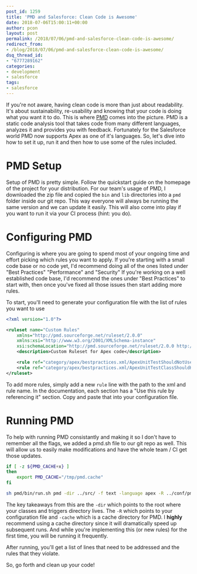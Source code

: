 ```yaml
---
post_id: 1259
title: 'PMD and Salesforce: Clean Code is Awesome'
date: 2018-07-06T15:00:11+00:00
author: pcon
layout: post
permalink: /2018/07/06/pmd-and-salesforce-clean-code-is-awesome/
redirect_from:
- /blog/2018/07/06/pmd-and-salesforce-clean-code-is-awesome/
dsq_thread_id:
- "6777289162"
categories:
- development
- salesforce
tags:
- salesforce
---
```

If you're not aware, having clean code is more than just about readability.  It's about sustainability, re-usability and knowing that your code is doing what you want it to do.  This is where [PMD](https://pmd.github.io/) comes into the picture.  PMD is a static code analysis tool that takes code from many different languages, analyzes it and provides you with feedback.  Fortunately for the Salesforce world PMD now supports Apex as one of it's languages.  So, let's dive into how to set it up, run it and then how to use some of the rules included.

<!--more-->

# PMD Setup

Setup of PMD is pretty simple.  Follow the quickstart guide on the homepage of the project for your distribution.  For our team's usage of PMD, I downloaded the zip file and copied the `bin` and `lib` directories into a `pmd` folder inside our git repo.  This way everyone will always be running the same version and we can update it easily.  This will also come into play if you want to run it via your CI process (hint: you do).

# Configuring PMD

Configuring is where you are going to spend most of your ongoing time and effort picking which rules you want to apply.  If you're starting with a small code base or no code yet, I'd recommend doing all of the ones listed under "Best Practices" "Performance" and "Security"  If you're working on a well established code base, I'd recommend the ones under "Best Practices" to start with, then once you've fixed all those issues then start adding more rules.

To start, you'll need to generate your configuration file with the list of rules you want to use

```xml
<?xml version="1.0"?>

<ruleset name="Custom Rules"
    xmlns="http://pmd.sourceforge.net/ruleset/2.0.0"
    xmlns:xsi="http://www.w3.org/2001/XMLSchema-instance"
    xsi:schemaLocation="http://pmd.sourceforge.net/ruleset/2.0.0 http://pmd.sourceforge.net/ruleset_2_0_0.xsd">
    <description>Custom Ruleset for Apex code</description>

    <rule ref="category/apex/bestpractices.xml/ApexUnitTestShouldNotUseSeeAllDataTrue" />
    <rule ref="category/apex/bestpractices.xml/ApexUnitTestClassShouldHaveAsserts" />
</ruleset>
```

To add more rules, simply add a new `rule` line with the path to the xml and rule name.  In the documentation, each section has a "Use this rule by referencing it" section.  Copy and paste that into your configuration file.

# Running PMD

To help with running PMD consistantly and making it so I don't have to remember all the flags, we added a pmd.sh file to our git repo as well.  This will allow us to easily make modifications and have the whole team / CI get those updates.

```bash
if [ -z ${PMD_CACHE+x} ]
then
    export PMD_CACHE="/tmp/pmd.cache"
fi

sh pmd/bin/run.sh pmd -dir ../src/ -f text -language apex -R ../conf/pmd.xml -cache $PMD_CACHE
```

The key takeaways from this are the `-dir` which points to the root where your classes and triggers directory lives.  The `-R` which points to your configuration file and `-cache` which is a cache directory for PMD.  I **highly** recommend using a cache directory since it will dramatically speed up subsequent runs.  And while you're implementing this (or new rules) for the first time, you will be running it frequently.

After running, you'll get a list of lines that need to be addressed and the rules that they violate.

So, go forth and clean up your code!